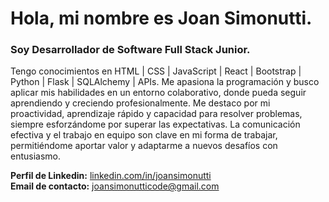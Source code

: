 # Hola, mi nombre es **Joan Simonutti**.

### Soy Desarrollador de Software Full Stack Junior. 
Tengo conocimientos en HTML | CSS | JavaScript | React | Bootstrap | Python | Flask | SQLAlchemy | APIs.
Me apasiona la programación y busco aplicar mis habilidades en un entorno colaborativo, donde pueda seguir aprendiendo y creciendo profesionalmente.
Me destaco por mi proactividad, aprendizaje rápido y capacidad para resolver problemas, siempre esforzándome por superar las expectativas. 
La comunicación efectiva y el trabajo en equipo son clave en mi forma de trabajar, permitiéndome aportar valor y adaptarme a nuevos desafíos con entusiasmo.

**Perfil de Linkedin:** [linkedin.com/in/joansimonutti](https://www.linkedin.com/in/joansimonutti/) <br/>
**Email de contacto:** [joansimonutticode@gmail.com](mailto:joansimonutticode@gmail.com)
